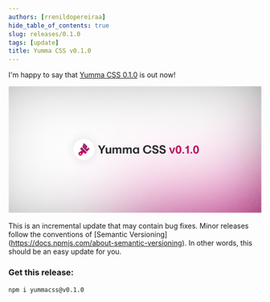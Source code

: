 ```yaml
---
authors: [rrenildopereiraa]
hide_table_of_contents: true
slug: releases/0.1.0
tags: [update]
title: Yumma CSS v0.1.0
---
```


I'm happy to say that [Yumma CSS 0.1.0](https://github.com/yumma-lib/yumma-css/releases/tag/v0.1.0) is out now!

<!-- truncate -->

![Yumma CSS v0.1.0 Banner](yummacss-v0.1.0.png)

This is an incremental update that may contain bug fixes. Minor releases follow the conventions of [Semantic Versioning] (https://docs.npmjs.com/about-semantic-versioning). In other words, this should be an easy update for you.

### Get this release:

```bash
npm i yummacss@v0.1.0
```
